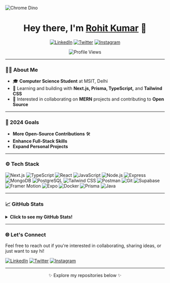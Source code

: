 ![Chrome Dino](https://mir-s3-cdn-cf.behance.net/project_modules/max_1200/4ff07986208593.5d9a654e92f36.gif)

<h1 align="center">Hey there, I'm <a href="https://www.linkedin.com/in/rohitkumar131/" target="_blank" rel="noopener noreferrer">Rohit Kumar</a> 👋</h1>

<p align="center">
   <a href="https://linkedin.com/in/rohitkumar131"><img src="https://img.shields.io/badge/-LinkedIn-0077B5?style=flat-square&logo=Linkedin&logoColor=white" alt="LinkedIn"></a>
   <a href="https://twitter.com/gutsy_coder"><img src="https://img.shields.io/badge/-Twitter-1DA1F2?style=flat-square&logo=Twitter&logoColor=white" alt="Twitter"></a>
   <a href="https://instagram.com/oyee.rohit"><img src="https://img.shields.io/badge/-Instagram-E4405F?style=flat-square&logo=Instagram&logoColor=white" alt="Instagram"></a>
</p>

<p align="center">
   <img src="https://komarev.com/ghpvc/?username=rohitk131&style=for-the-badge" alt="Profile Views" />
</p>

---

### 👨‍💻 About Me
- 🎓 **Computer Science Student** at MSIT, Delhi
- 🌱 Learning and building with **Next.js, Prisma, TypeScript,** and **Tailwind CSS**
- 👯 Interested in collaborating on **MERN** projects and contributing to **Open Source**


---

### 🚀 2024 Goals
- **More Open-Source Contributions** 🛠️
- **Enhance Full-Stack Skills**
- **Expand Personal Projects**

---

### ⚙️ Tech Stack
<p align="left">
   <img src="https://img.shields.io/badge/Next.js-000000?style=for-the-badge&logo=next.js&logoColor=white" alt="Next.js" />
   <img src="https://img.shields.io/badge/TypeScript-3178C6?style=for-the-badge&logo=typescript&logoColor=white" alt="TypeScript" />
   <img src="https://img.shields.io/badge/React-61DAFB?style=for-the-badge&logo=react&logoColor=black" alt="React" />
   <img src="https://img.shields.io/badge/JavaScript-F7DF1E?style=for-the-badge&logo=javascript&logoColor=black" alt="JavaScript" />
   <img src="https://img.shields.io/badge/Node.js-339933?style=for-the-badge&logo=node.js&logoColor=white" alt="Node.js" />
   <img src="https://img.shields.io/badge/Express.js-000000?style=for-the-badge&logo=express&logoColor=white" alt="Express" />
   <img src="https://img.shields.io/badge/MongoDB-47A248?style=for-the-badge&logo=mongodb&logoColor=white" alt="MongoDB" />
   <img src="https://img.shields.io/badge/Postgres-4169E1?style=for-the-badge&logo=postgresql&logoColor=white" alt="PostgreSQL" />
   <img src="https://img.shields.io/badge/TailwindCSS-06B6D4?style=for-the-badge&logo=tailwind-css&logoColor=white" alt="Tailwind CSS" />
   <img src="https://img.shields.io/badge/Postman-FF6C37?style=for-the-badge&logo=postman&logoColor=white" alt="Postman" />
   <img src="https://img.shields.io/badge/Git-F05032?style=for-the-badge&logo=git&logoColor=white" alt="Git" />
   <img src="https://img.shields.io/badge/Supabase-3ECF8E?style=for-the-badge&logo=supabase&logoColor=white" alt="Supabase" />
   <img src="https://img.shields.io/badge/Framer%20Motion-0055FF?style=for-the-badge&logo=framer&logoColor=white" alt="Framer Motion" />
   <img src="https://img.shields.io/badge/Expo-000020?style=for-the-badge&logo=expo&logoColor=white" alt="Expo" />
   <img src="https://img.shields.io/badge/Docker-2496ED?style=for-the-badge&logo=docker&logoColor=white" alt="Docker" />
   <img src="https://img.shields.io/badge/Prisma-2D3748?style=for-the-badge&logo=prisma&logoColor=white" alt="Prisma" />
   <img src="https://img.shields.io/badge/Java-007396?style=for-the-badge&logo=java&logoColor=white" alt="Java" />
</p>


---

### 📈 GitHub Stats
<details>
   <summary><strong>Click to see my GitHub Stats!</strong></summary>
   <p align="center">
      <img src="https://github-readme-stats.vercel.app/api?username=rohitk131&theme=vue-dark&show_icons=true&hide_border=true&count_private=true" alt="Rohit Kumar's GitHub Stats" />
      <img src="https://github-readme-streak-stats.herokuapp.com/?user=rohitk131&theme=vue-dark&hide_border=true" alt="Rohit Kumar's GitHub Streak" />
      <img src="https://github-readme-stats.vercel.app/api/top-langs/?username=rohitk131&theme=vue-dark&show_icons=true&hide_border=true&layout=compact" alt="Rohit Kumar's Top Languages" />
   </p>
</details>

---

### 🌐 Let's Connect
Feel free to reach out if you're interested in collaborating, sharing ideas, or just want to say hi!

<p align="left">
   <a href="https://linkedin.com/in/rohitkumar131"><img src="https://img.shields.io/badge/-LinkedIn-0077B5?style=for-the-badge&logo=Linkedin&logoColor=white" alt="LinkedIn"></a>
   <a href="https://twitter.com/gutsy_coder"><img src="https://img.shields.io/badge/-Twitter-1DA1F2?style=for-the-badge&logo=Twitter&logoColor=white" alt="Twitter"></a>
   <a href="https://instagram.com/oyee.rohit"><img src="https://img.shields.io/badge/-Instagram-E4405F?style=for-the-badge&logo=Instagram&logoColor=white" alt="Instagram"></a>
</p>

---

<p align="center">✨ Explore my repositories below ✨</p>
